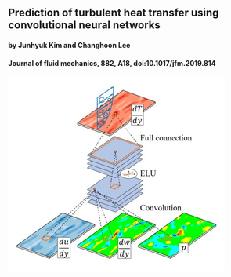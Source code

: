 ## Prediction of turbulent heat transfer using convolutional neural networks
#### by Junhyuk Kim and Changhoon Lee
#### Journal of fluid mechanics, 882, A18, doi:10.1017/jfm.2019.814
![graphical abstract](graphical-abstract.jpg)
